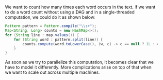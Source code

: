 We want to count how many times each word occurs in the text. If we want
to do a word count without using a DAG and in a single-threaded
computation, we could do it as shown below:

```java
Pattern pattern = Pattern.compile("\\s+");
Map<String, Long> counts = new HashMap<>();
for (String line : map.values()) {
    for (String word : pattern.split(line)) {
        counts.compute(word.toLowerCase(), (w, c) -> c == null ? 1L : c + 1);
    }
}
```

As soon as we try to parallelize this computation, it becomes clear that
we have to model it differently. More complications arise on top of that
when we want to scale out across multiple machines.